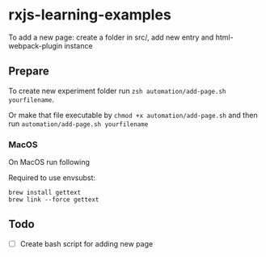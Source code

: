 # rxjs-learning-examples

To add a new page: create a folder in src/, add new entry and html-webpack-plugin instance

## Prepare

To create new experiment folder run `zsh automation/add-page.sh yourfilename`. 

Or make that file executable by `chmod +x automation/add-page.sh` and then run `automation/add-page.sh yourfilename`

### MacOS

On MacOS run following

Required to use envsubst:

``` 
brew install gettext
brew link --force gettext
```

## Todo

- [ ] Create bash script for adding new page
